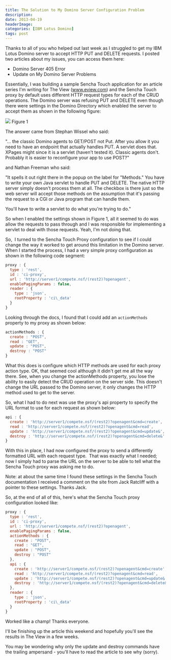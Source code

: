 ```yaml
---
title: The Solution to My Domino Server Configuration Problem
description: 
date: 2013-04-19
headerImage: 
categories: [IBM Lotus Domino]
tags: post
---
```


Thanks to all of you who helped out last week as I struggled to get my IBM Lotus Domino server to accept HTTP PUT and DELETE requests. I posted two articles about my issues, you can access them here:

* Domino Server 405 Error
* Update on My Domino Server Problems

Essentially, I was building a sample Sencha Touch application for an article series I'm writing for The View (www.eview.com) and the Sencha Touch proxy by default uses different HTTP request types for each of the CRUD operations. The Domino server was refusing PUT and DELETE even though there were settings in the Domino Directory which enabled the server to accept them as shown in the following figure:

![](/images/2013/domino-problem-2.png)
Figure 1

The answer came from Stephan Wissel who said:

"... the classic Domino agents to GET/POST not Put. After you allow it you need to have an endpoint that actually handles PUT. A servlet does that. XPages might since it is a servlet (haven't tested it). Classic agents don't. Probably it is easier to reconfigure your app to use POST?"

and Nathan Freeman who said:

"It spells it out right there in the popup on the label for "Methods." You have to write your own Java servlet to handle PUT and DELETE. The native HTTP server simply doesn't process them at all. The checkbox is there just so the web server will accept those methods on the assumption that it's passing the request to a CGI or Java program that can handle them.

You'll have to write a servlet to do what you're trying to do."

So when I enabled the settings shown in Figure 1, all it seemed to do was allow the requests to pass through and I was responsible for implementing a servlet to deal with those requests. Yeah, I'm not doing that.

So,  I turned to the Sencha Touch Proxy configuration to see if I could change the way it worked to get around this limitation in the Domino server. When I started the process, I had a very simple proxy configuration as shown in the following code segment:

```js
proxy : {  
  type : 'rest',  
  id : 'ci-proxy',  
  url : 'http://server1/compete.nsf/(rest2)?openagent',  
  enablePagingParams : false,  
  reader : {  
    type : 'json',  
    rootProperty : 'ci\_data'  
  }  
}
```

Looking through the docs, I found that I could add an `actionMethods` property to my proxy as shown below:

```js
actionMethods : {  
  create : "POST",  
  read : "GET",  
  update : "POST",  
  destroy : "POST"  
}
```

What this does is configure which HTTP methods are used for each proxy action type. OK, that seemed cool although it didn't get me all the way there. See, when you change the actionMethods property, you lose the ability to easily detect the CRUD operation on the server side. This doesn't change the URL passed to the Domino server, it only changes the HTTP method used to get to the server.

So, what I had to do next was use the proxy's api property to specify the URL format to use for each request as shown below:

```js
api : {  
  create : 'http://server1/compete.nsf/(rest2)?openagent&cmd=create',  
  read : 'http://server1/compete.nsf/(rest2)?openagent&cmd=read',  
  update : 'http://server1/compete.nsf/(rest2)?openagent&cmd=update&',  
  destroy : 'http://server1/compete.nsf/(rest2)?openagent&cmd=delete&'  
}
```

With this in place, I had now configured the proxy to send a differently formatted URL with each request type.  That was exactly what I needed; now I simply had to parse the URL on the server to be able to tell what the Sencha Touch proxy was asking me to do.

Note: at about the same time I found these settings in the Sencha Touch documentation I received a comment on the site from Jack Ratcliff with a pointer to these settings. Thanks Jack.

So, at the end of all of this, here's what the Sencha Touch proxy configuration looked like:

```js
proxy : {  
  type : 'rest',  
  id : 'ci-proxy',  
  url : 'http://server1/compete.nsf/(rest2)?openagent',  
  enablePagingParams : false,  
  actionMethods : {  
    create : "POST",  
    read : "GET",  
    update : "POST",  
    destroy : "POST"  
  },  
  api : {  
    create : 'http://server1/compete.nsf/(rest2)?openagent&cmd=create',  
    read : 'http://server1/compete.nsf/(rest2)?openagent&cmd=read',  
    update : 'http://server1/compete.nsf/(rest2)?openagent&cmd=update&',  
    destroy : 'http://server1/compete.nsf/(rest2)?openagent&cmd=delete&'  
  },  
  reader : {  
    type : 'json',  
    rootProperty : 'ci\_data'  
  }  
}
```

Worked like a champ! Thanks everyone.

I'll be finishing up the article this weekend and hopefully you'll see the results in The View in a few weeks.

You may be wondering why only the update and destroy commands have the trailing ampersand - you'll have to read the article to see why (sorry).